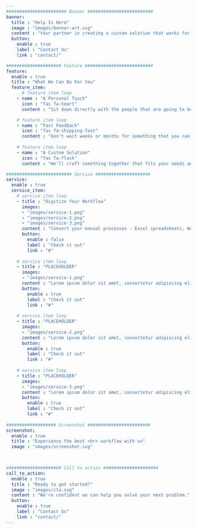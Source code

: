 ```yaml
---
####################### Banner #########################
banner:
  title : "Help Is Here"
  image : "images/banner-art.svg"
  content : "Your partner in creating a custom solution that works for you"
  button:
    enable : true
    label : "Contact Us"
    link : "contact/"

##################### Feature ##########################
feature:
  enable : true
  title : "What We Can Do For You"
  feature_item:
      # feature item loop
    - name : "A Personal Touch"
      icon : "fas fa-heart"
      content : "Sit down directly with the people that are going to be building what you need and interact with them at your pace and on your schedule."  

    # feature item loop
    - name : "Fast Feedback"
      icon : "fas fa-shipping-fast"
      content : "Don't wait weeks or months for something that you can actually see working. We'll deliver frequently - in minutes, hours, and days - so you can make sure we're building the right thing."
      
    # feature item loop
    - name : "A Custom Solution"
      icon : "fas fa-flask"
      content : "We'll craft something together that fits your needs and solves your most pressing problems."   

######################### Service #####################
service:
  enable : true
  service_item:
    # service item loop
    - title : "Digitize Your Workflow"
      images:
      - "images/service-1.png"
      - "images/service-2.png"
      - "images/service-3.png"
      content : "Convert your manual processes - Excel spreadsheets, Word documents, etc. - into a digital form that can be easily viewed, understood, and manipulated."
      button:
        enable : false
        label : "Check it out"
        link : "#"
        
    # service item loop
    - title : "PLACEHOLDER"
      images:
      - "images/service-1.png"
      content : "Lorem ipsum dolor sit amet, consectetur adipiscing elit. Consequat tristique eget amet, tempus eu at consecttur. Leo facilisi nunc viverra tellus. Ac laoreet sit vel consquat. consectetur adipiscing elit. Consequat tristique eget amet, tempus eu at consecttur. Leo facilisi nunc viverra tellus. Ac laoreet sit vel consquat."
      button:
        enable : true
        label : "Check it out"
        link : "#"
        
    # service item loop
    - title : "PLACEHOLDER"
      images:
      - "images/service-2.png"
      content : "Lorem ipsum dolor sit amet, consectetur adipiscing elit. Consequat tristique eget amet, tempus eu at consecttur. Leo facilisi nunc viverra tellus. Ac laoreet sit vel consquat. consectetur adipiscing elit. Consequat tristique eget amet, tempus eu at consecttur. Leo facilisi nunc viverra tellus. Ac laoreet sit vel consquat."
      button:
        enable : true
        label : "Check it out"
        link : "#"
        
    # service item loop
    - title : "PLACEHOLDER"
      images:
      - "images/service-3.png"
      content : "Lorem ipsum dolor sit amet, consectetur adipiscing elit. Consequat tristique eget amet, tempus eu at consecttur. Leo facilisi nunc viverra tellus. Ac laoreet sit vel consquat. consectetur adipiscing elit. Consequat tristique eget amet, tempus eu at consecttur. Leo facilisi nunc viverra tellus. Ac laoreet sit vel consquat."
      button:
        enable : true
        label : "Check it out"
        link : "#"
        
################### Screenshot ########################
screenshot:
  enable : true
  title : "Experience the best <br> workflow with us"
  image : "images/screenshot.svg"

  

##################### Call to action #####################
call_to_action:
  enable : true
  title : "Ready to get started?"
  image : "images/cta.svg"
  content : "We're confident we can help you solve your next problem."
  button:
    enable : true
    label : "Contact Us"
    link : "contact/"
---
```

